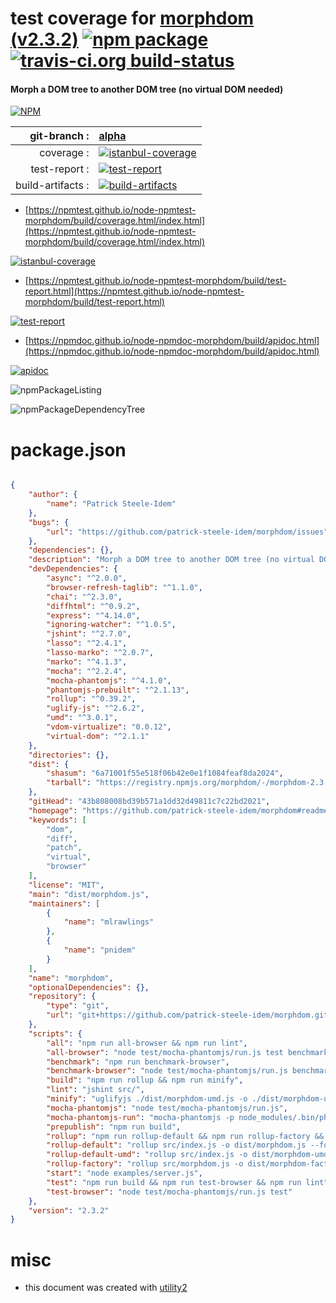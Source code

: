# test coverage for  [morphdom (v2.3.2)](https://github.com/patrick-steele-idem/morphdom#readme)  [![npm package](https://img.shields.io/npm/v/npmtest-morphdom.svg?style=flat-square)](https://www.npmjs.org/package/npmtest-morphdom) [![travis-ci.org build-status](https://api.travis-ci.org/npmtest/node-npmtest-morphdom.svg)](https://travis-ci.org/npmtest/node-npmtest-morphdom)
#### Morph a DOM tree to another DOM tree (no virtual DOM needed)

[![NPM](https://nodei.co/npm/morphdom.png?downloads=true&downloadRank=true&stars=true)](https://www.npmjs.com/package/morphdom)

| git-branch : | [alpha](https://github.com/npmtest/node-npmtest-morphdom/tree/alpha)|
|--:|:--|
| coverage : | [![istanbul-coverage](https://npmtest.github.io/node-npmtest-morphdom/build/coverage.badge.svg)](https://npmtest.github.io/node-npmtest-morphdom/build/coverage.html/index.html)|
| test-report : | [![test-report](https://npmtest.github.io/node-npmtest-morphdom/build/test-report.badge.svg)](https://npmtest.github.io/node-npmtest-morphdom/build/test-report.html)|
| build-artifacts : | [![build-artifacts](https://npmtest.github.io/node-npmtest-morphdom/glyphicons_144_folder_open.png)](https://github.com/npmtest/node-npmtest-morphdom/tree/gh-pages/build)|

- [https://npmtest.github.io/node-npmtest-morphdom/build/coverage.html/index.html](https://npmtest.github.io/node-npmtest-morphdom/build/coverage.html/index.html)

[![istanbul-coverage](https://npmtest.github.io/node-npmtest-morphdom/build/screenCapture.buildCi.browser.%252Ftmp%252Fbuild%252Fcoverage.lib.html.png)](https://npmtest.github.io/node-npmtest-morphdom/build/coverage.html/index.html)

- [https://npmtest.github.io/node-npmtest-morphdom/build/test-report.html](https://npmtest.github.io/node-npmtest-morphdom/build/test-report.html)

[![test-report](https://npmtest.github.io/node-npmtest-morphdom/build/screenCapture.buildCi.browser.%252Ftmp%252Fbuild%252Ftest-report.html.png)](https://npmtest.github.io/node-npmtest-morphdom/build/test-report.html)

- [https://npmdoc.github.io/node-npmdoc-morphdom/build/apidoc.html](https://npmdoc.github.io/node-npmdoc-morphdom/build/apidoc.html)

[![apidoc](https://npmdoc.github.io/node-npmdoc-morphdom/build/screenCapture.buildCi.browser.%252Ftmp%252Fbuild%252Fapidoc.html.png)](https://npmdoc.github.io/node-npmdoc-morphdom/build/apidoc.html)

![npmPackageListing](https://npmtest.github.io/node-npmtest-morphdom/build/screenCapture.npmPackageListing.svg)

![npmPackageDependencyTree](https://npmtest.github.io/node-npmtest-morphdom/build/screenCapture.npmPackageDependencyTree.svg)



# package.json

```json

{
    "author": {
        "name": "Patrick Steele-Idem"
    },
    "bugs": {
        "url": "https://github.com/patrick-steele-idem/morphdom/issues"
    },
    "dependencies": {},
    "description": "Morph a DOM tree to another DOM tree (no virtual DOM needed)",
    "devDependencies": {
        "async": "^2.0.0",
        "browser-refresh-taglib": "^1.1.0",
        "chai": "^2.3.0",
        "diffhtml": "^0.9.2",
        "express": "^4.14.0",
        "ignoring-watcher": "^1.0.5",
        "jshint": "^2.7.0",
        "lasso": "^2.4.1",
        "lasso-marko": "^2.0.7",
        "marko": "^4.1.3",
        "mocha": "^2.2.4",
        "mocha-phantomjs": "^4.1.0",
        "phantomjs-prebuilt": "^2.1.13",
        "rollup": "^0.39.2",
        "uglify-js": "^2.6.2",
        "umd": "^3.0.1",
        "vdom-virtualize": "0.0.12",
        "virtual-dom": "^2.1.1"
    },
    "directories": {},
    "dist": {
        "shasum": "6a71001f55e518f06b42e0e1f1084feaf8da2024",
        "tarball": "https://registry.npmjs.org/morphdom/-/morphdom-2.3.2.tgz"
    },
    "gitHead": "43b808008bd39b571a1dd32d49811c7c22bd2021",
    "homepage": "https://github.com/patrick-steele-idem/morphdom#readme",
    "keywords": [
        "dom",
        "diff",
        "patch",
        "virtual",
        "browser"
    ],
    "license": "MIT",
    "main": "dist/morphdom.js",
    "maintainers": [
        {
            "name": "mlrawlings"
        },
        {
            "name": "pnidem"
        }
    ],
    "name": "morphdom",
    "optionalDependencies": {},
    "repository": {
        "type": "git",
        "url": "git+https://github.com/patrick-steele-idem/morphdom.git"
    },
    "scripts": {
        "all": "npm run all-browser && npm run lint",
        "all-browser": "node test/mocha-phantomjs/run.js test benchmark",
        "benchmark": "npm run benchmark-browser",
        "benchmark-browser": "node test/mocha-phantomjs/run.js benchmark",
        "build": "npm run rollup && npm run minify",
        "lint": "jshint src/",
        "minify": "uglifyjs ./dist/morphdom-umd.js -o ./dist/morphdom-umd.min.js",
        "mocha-phantomjs": "node test/mocha-phantomjs/run.js",
        "mocha-phantomjs-run": "mocha-phantomjs -p node_modules/.bin/phantomjs ./test/mocha-phantomjs/generated/test-page.html",
        "prepublish": "npm run build",
        "rollup": "npm run rollup-default && npm run rollup-factory && npm run rollup-default-umd",
        "rollup-default": "rollup src/index.js -o dist/morphdom.js --format cjs",
        "rollup-default-umd": "rollup src/index.js -o dist/morphdom-umd.js --format umd --name morphdom",
        "rollup-factory": "rollup src/morphdom.js -o dist/morphdom-factory.js --format cjs",
        "start": "node examples/server.js",
        "test": "npm run build && npm run test-browser && npm run lint",
        "test-browser": "node test/mocha-phantomjs/run.js test"
    },
    "version": "2.3.2"
}
```



# misc
- this document was created with [utility2](https://github.com/kaizhu256/node-utility2)
